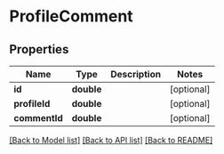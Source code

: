 # ProfileComment

## Properties
Name | Type | Description | Notes
------------ | ------------- | ------------- | -------------
**id** | **double** |  | [optional] 
**profileId** | **double** |  | [optional] 
**commentId** | **double** |  | [optional] 

[[Back to Model list]](../README.md#documentation-for-models) [[Back to API list]](../README.md#documentation-for-api-endpoints) [[Back to README]](../README.md)


